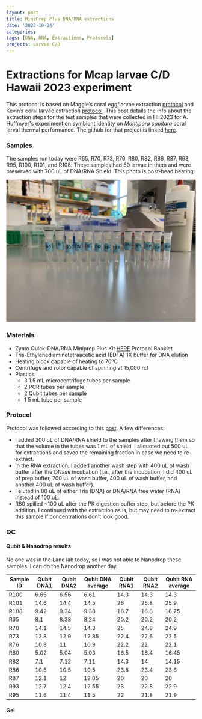 ```yaml
---
layout: post
title: MiniPrep Plus DNA/RNA extractions
date: '2023-10-24'
categories:
tags: [DNA, RNA, Extractions, Protocols]
projects: Larvae C/D 
---
```


# Extractions for Mcap larvae C/D Hawaii 2023 experiment 

This protocol is based on Maggie’s coral egg/larvae extraction [protocol](https://meschedl.github.io/MESPutnam_Open_Lab_Notebook/Larvae-Ex-Protocol/) and Kevin’s coral larvae extraction [protocol](https://kevinhwong1.github.io/KevinHWong_Notebook/DNA-RNA-Extractions-on-P.-astreoides-larvae-BEAD-BEATING/). This post details the info about the extraction steps for the test samples that were collected in HI 2023 for A. Huffmyer's experiment on symbiont identity on *Montipora capitata* coral larval thermal performance. The github for that project is linked [here](https://github.com/AHuffmyer/larval_symbiont_TPC). 

### Samples 

The samples run today were R65, R70, R73, R76, R80, R82, R86, R87, R93, R95, R100, R101, and R108. These samples had 50 larvae in them and were preserved with 700 uL of DNA/RNA Shield. This photo is post-bead beating: 

![](https://raw.githubusercontent.com/JillAshey/JillAshey_Putnam_Lab_Notebook/master/images/larvae_cd_mcap2023/samples_20231024.JPG)

### Materials 

- Zymo Quick-DNA/RNA Miniprep Plus Kit [HERE](https://files.zymoresearch.com/protocols/_d7003t_d7003_quick-dna-rna_miniprep_plus_kit.pdf) Protocol Booklet
- Tris-Ethylenediaminetetraacetic acid (EDTA) 1X buffer for DNA elution
- Heating block capable of heating to 70ºC
- Centrifuge and rotor capable of spinning at 15,000 rcf
- Plastics 
	- 3 1.5 mL microcentrifuge tubes per sample
	- 2 PCR tubes per sample
	- 2 Qubit tubes per sample 
	- 1 5 mL tube per sample 

### Protocol

Protocol was followed according to this [post](https://github.com/JillAshey/JillAshey_Putnam_Lab_Notebook/blob/master/_posts/2023-07-21-MiniprepPlus-DNA%3ARNA-extractions-McapLarvae.md). A few differences: 

- I added 300 uL of DNA/RNA shield to the samples after thawing them so that the volume in the tubes was 1 mL of shield. I aliquoted out 500 uL for extractions and saved the remaining fraction in case we need to re-extract. 
- In the RNA extraction, I added another wash step with 400 uL of wash buffer after the DNase incubation (i.e., after the incubation, I did 400 uL of prep buffer, 700 uL of wash buffer, 400 uL of wash buffer, and another 400 uL of wash buffer).
- I eluted in 80 uL of either Tris (DNA) or DNA/RNA free water (RNA) instead of 100 uL. 
- R80 spilled ~100 uL after the PK digestion buffer step, but before the PK addition. I continued with the extraction as is, but may need to re-extract this sample if concentrations don't look good. 

### QC 

#### Qubit & Nanodrop results 

No one was in the Lane lab today, so I was not able to Nanodrop these samples. I can do the Nanodrop another day. 

| Sample ID | Qubit DNA1 | Qubit DNA2 | Qubit DNA average | Qubit RNA1 | Qubit RNA2 | Qubit RNA average |
| --------- | ---------- | ---------- | ----------------- | ---------- | ---------- | ----------------- |
| R100      | 6.66       | 6.56       | 6.61              | 14.3       | 14.3       | 14.3              |
| R101      | 14.6       | 14.4       | 14.5              | 26         | 25.8       | 25.9              |
| R108      | 9.42       | 9.34       | 9.38              | 16.7       | 16.8       | 16.75             |
| R65       | 8.1        | 8.38       | 8.24              | 20.2       | 20.2       | 20.2              |
| R70       | 14.1       | 14.5       | 14.3              | 25         | 24.8       | 24.9              |
| R73       | 12.8       | 12.9       | 12.85             | 22.4       | 22.6       | 22.5              |
| R76       | 10.8       | 11         | 10.9              | 22.2       | 22         | 22.1              |
| R80       | 5.02       | 5.04       | 5.03              | 16.5       | 16.4       | 16.45             |
| R82       | 7.1        | 7.12       | 7.11              | 14.3       | 14         | 14.15             |
| R86       | 10.5       | 10.5       | 10.5              | 23.8       | 23.4       | 23.6              |
| R87       | 12.1       | 12         | 12.05             | 20         | 20         | 20                |
| R93       | 12.7       | 12.4       | 12.55             | 23         | 22.8       | 22.9              |
| R95       | 11.6       | 11.4       | 11.5              | 22         | 21.8       | 21.9              |

#### Gel 

